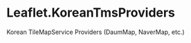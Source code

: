 Leaflet.KoreanTmsProviders
==========================

Korean TileMapService Providers (DaumMap, NaverMap, etc.)
